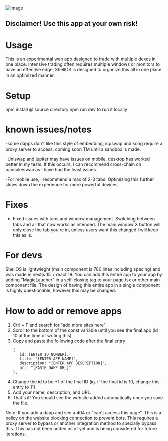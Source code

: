 ![image](https://github.com/user-attachments/assets/dd996920-23dc-44d5-a52a-caa67b5276b6)


## Disclaimer! Use this app at your own risk!


# Usage
This is an experimental web app designed to trade with multiple dexes in one place. Intensive trading often requires multiple windows or monitors to have an effective edge, ShellOS is designed to organize this all in one place in an optimized manner.

# Setup

npm install @ source directory
npm run dev to run it locally

# known issues/notes

-some dapps don't like this style of embedding, icpswap and kong require a proxy server to access. coming soon TM until a sandbox is made.

-Uniswap and jupiter may have issues on mobile, desktop has worked better in my tests. If this occurs, I can recommend cross-chain on pancakeswap as I have had the least issues.

-For mobile use, I recommend a max of 2-3 tabs. Optimizing this further slows down the experience for more powerful devices.

# Fixes

- Fixed issues with tabs and window management. Switching between tabs and all that now works as intended. The main window X button will only close the tab you're in, unless users want this changed I will keep this as is.

# For devs

ShellOS is lightwieght (main component is 780 lines including spacing) and was made in nextjs 15 + react 19. You can add this entire app to your app by adding "MagicLaucher" in a self-closing tag to your page.tsx or other main component file. The design of having this entire app in a single component is highly questionable, however this may be changed.

# How to add or remove apps

1. Ctrl + F and search for "add more sites here"
2. Scroll to the bottom of the const variable until you see the final app (id 10 at the time of writing this)
3. Copy and paste the following code after the final entry
   ```
   {
      id: [ENTER ID NUMBER],
      title: "[ENTER APP NAME]",
      description: "[ENTER APP DESCRIPTION]",
      url: "[PASTE DAPP URL]"
   },
   ```
5. Change the id to be +1 of the final ID (ig. if the final id is 10, change this entry to 11)
6. Add your name, description, and URL.
7. That's it! You should see the website added automatically once you save the file.

Note: If you add a dapp and see a 404 or "can't access this page". This is a policy on the website blocking connection to prevent bots. This requires a proxy server to bypass or another integration method to specially bypass this. This has not been added as of yet and is being considered for future iterations.
